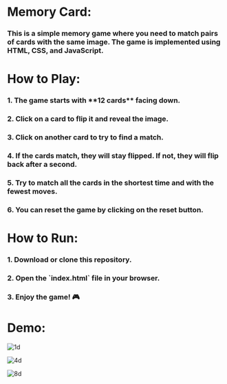 <h1>Memory Card:</h1>
<h3>This is a simple memory game where you need to match pairs of cards with the same image. The game is implemented using HTML, CSS, and JavaScript.</h3>

<h1>How to Play:</h1>

<h3>1. The game starts with **12 cards** facing down.</h3>
<h3>2. Click on a card to flip it and reveal the image.</h3>
<h3>3. Click on another card to try to find a match.</h3>
<h3>4. If the cards match, they will stay flipped. If not, they will flip back after a second.</h3>
<h3>5. Try to match all the cards in the shortest time and with the fewest moves.</h3>
<h3>6. You can reset the game by clicking on the reset button.</h3>


<h1>How to Run:</h1>

<h3>1. Download or clone this repository.</h3>
<h3>2. Open the `index.html` file in your browser.</h3>
<h3>3. Enjoy the game! 🎮</h3>

<h1>Demo:</h1>

![1d](https://github.com/AsmaaElhadad10/Memory-Card-Game/assets/151434961/df046ffe-be15-42c7-9ee0-0d0ca1361ea4)

![4d](https://github.com/AsmaaElhadad10/Memory-Card-Game/assets/151434961/8ca99522-90b7-45bf-a37a-600cf3b112ef)

![8d](https://github.com/AsmaaElhadad10/Memory-Card-Game/assets/151434961/e3a80ce1-57fa-4196-9cdb-423a36114faf)



